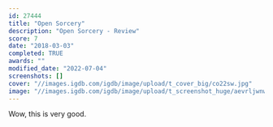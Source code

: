 ```yaml
---
id: 27444
title: "Open Sorcery"
description: "Open Sorcery - Review"
score: 7
date: "2018-03-03"
completed: TRUE
awards: ""
modified_date: "2022-07-04"
screenshots: []
cover: "//images.igdb.com/igdb/image/upload/t_cover_big/co22sw.jpg"
image: "//images.igdb.com/igdb/image/upload/t_screenshot_huge/aevrljwnwkdn0niiqems.jpg"
---
```

Wow, this is very good.